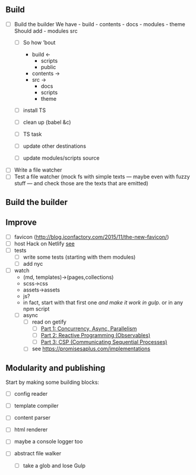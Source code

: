 ## Build

- [ ] Build the builder
    We have
        - build
        - contents
        - docs
        - modules
        - theme
    Should add
        - modules src
    - [ ] So how ’bout
        - build ←
            - scripts
            - public
        - contents →
        - src →
            - docs
            - scripts
            - theme
    - [ ] install TS
    - [ ] clean up (babel &c)
    - [ ] TS task
    - [ ] update other destinations
    - [ ] update modules/scripts source


- [ ] Write a file watcher
- [ ] Test a file watcher (mock fs with simple texts — maybe even with fuzzy stuff — and check those are the texts that are emitted)

## Build the builder



## Improve

- [ ] favicon (http://blog.iconfactory.com/2015/11/the-new-favicon/)
- [ ] host Hack on Netlify
      [see](https://github.com/chrissimpkins/Hack#host-hack-font-files-on-your-server)
- [ ] tests
    - [ ] write some tests (starting with them modules)
    - [ ] add nyc
- [ ] watch
    - (md, templates)->(pages,collections)
    - scss->css
    - assets->assets
    - js?
    - in fact, start with that first one _and make it work in gulp_. or in any npm script
    - [ ] async
        - [ ] read on getify
            - [ ] [Part 1: Concurrency, Async, Parallelism](http://blog.getify.com/concurrently-javascript-1/)
            - [ ] [Part 2: Reactive Programming (Observables)](http://blog.getify.com/concurrently-javascript-2/)
            - [ ] [Part 3: CSP (Communicating Sequential Processes)](http://blog.getify.com/concurrently-javascript-3/)
        - [ ] see https://promisesaplus.com/implementations

## Modularity and publishing

Start by making some building blocks:

- [ ] config reader
- [ ] template compiler
- [ ] content parser
- [ ] html renderer

- [ ] maybe a console logger too

- [ ] abstract file walker
    - [ ] take a glob and lose Gulp
